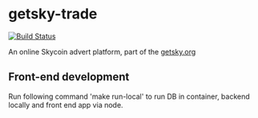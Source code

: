 # getsky-trade

[![Build Status](https://travis-ci.org/AlexSugak/getsky-trade.svg?branch=master)](https://travis-ci.org/AlexSugak/getsky-trade)

An online Skycoin advert platform, part of the [getsky.org](http://getsky.org)

## Front-end development
Run following command 'make run-local' to run DB in container, backend locally and front end app via node.